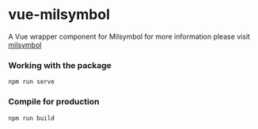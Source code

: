 # vue-milsymbol

A Vue wrapper component for Milsymbol for more information please visit [milsymbol](https://github.com/spatialillusions/milsymbol)

### Working with the package
```
npm run serve
```

### Compile for production
```
npm run build
```